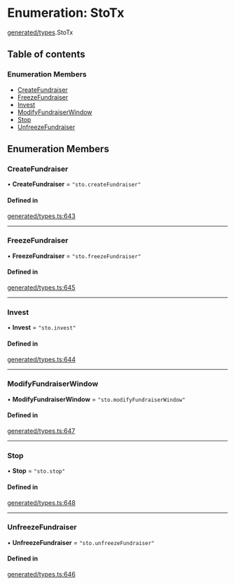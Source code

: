 # Enumeration: StoTx

[generated/types](../wiki/generated.types).StoTx

## Table of contents

### Enumeration Members

- [CreateFundraiser](../wiki/generated.types.StoTx#createfundraiser)
- [FreezeFundraiser](../wiki/generated.types.StoTx#freezefundraiser)
- [Invest](../wiki/generated.types.StoTx#invest)
- [ModifyFundraiserWindow](../wiki/generated.types.StoTx#modifyfundraiserwindow)
- [Stop](../wiki/generated.types.StoTx#stop)
- [UnfreezeFundraiser](../wiki/generated.types.StoTx#unfreezefundraiser)

## Enumeration Members

### CreateFundraiser

• **CreateFundraiser** = ``"sto.createFundraiser"``

#### Defined in

[generated/types.ts:643](https://github.com/PolymathNetwork/polymesh-sdk/blob/c37bc05d/src/generated/types.ts#L643)

___

### FreezeFundraiser

• **FreezeFundraiser** = ``"sto.freezeFundraiser"``

#### Defined in

[generated/types.ts:645](https://github.com/PolymathNetwork/polymesh-sdk/blob/c37bc05d/src/generated/types.ts#L645)

___

### Invest

• **Invest** = ``"sto.invest"``

#### Defined in

[generated/types.ts:644](https://github.com/PolymathNetwork/polymesh-sdk/blob/c37bc05d/src/generated/types.ts#L644)

___

### ModifyFundraiserWindow

• **ModifyFundraiserWindow** = ``"sto.modifyFundraiserWindow"``

#### Defined in

[generated/types.ts:647](https://github.com/PolymathNetwork/polymesh-sdk/blob/c37bc05d/src/generated/types.ts#L647)

___

### Stop

• **Stop** = ``"sto.stop"``

#### Defined in

[generated/types.ts:648](https://github.com/PolymathNetwork/polymesh-sdk/blob/c37bc05d/src/generated/types.ts#L648)

___

### UnfreezeFundraiser

• **UnfreezeFundraiser** = ``"sto.unfreezeFundraiser"``

#### Defined in

[generated/types.ts:646](https://github.com/PolymathNetwork/polymesh-sdk/blob/c37bc05d/src/generated/types.ts#L646)
